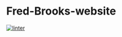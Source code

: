 # Fred-Brooks-website
[![linter](https://github.com/Rewa718/Fred-Brooks-website/workflows/linter/badge.svg)](https://github.com/marketplace/actions/super-linter)
